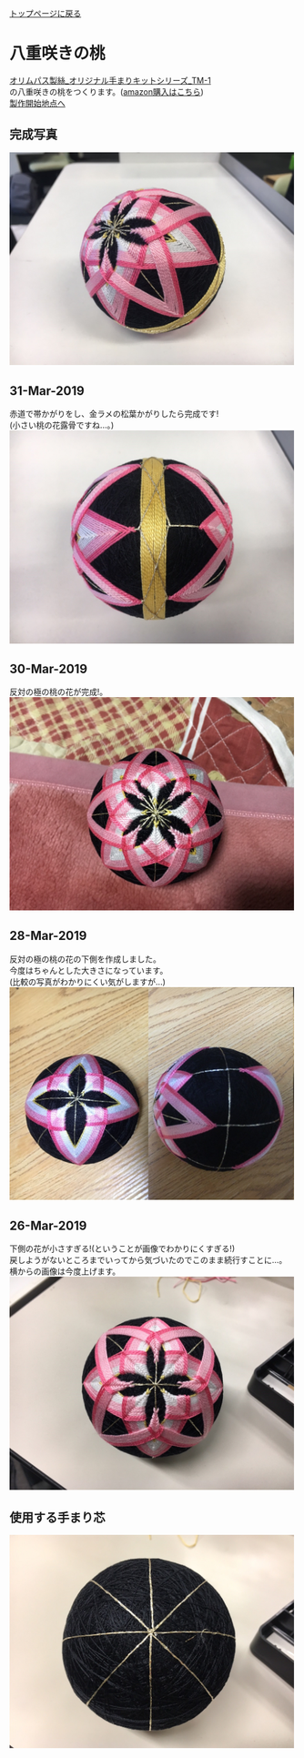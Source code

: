 [トップページに戻る](./../README.md#temari-craft)

# 八重咲きの桃  
[オリムパス製絲_オリジナル手まりキットシリーズ_TM-1](https://www.olympus-thread.com/lineup/hand_made/1489/)  
の八重咲きの桃をつくります。([amazon購入はこちら](https://www.amazon.co.jp/%E3%82%AA%E3%83%AA%E3%83%A0%E3%83%91%E3%82%B9%E8%A3%BD%E7%B5%B2-Olympus-Thred-TM-1-%E3%81%BE%E3%81%99%E3%81%8B%E3%81%8C%E3%82%8A%E3%83%BB%E5%85%AB%E9%87%8D%E5%92%B2%E3%81%8D%E3%81%AE%E6%A1%83/dp/B002KLRX52))  
[製作開始地点へ](#%E4%BD%BF%E7%94%A8%E3%81%99%E3%82%8B%E6%89%8B%E3%81%BE%E3%82%8A%E8%8A%AF)  

## 完成写真  
<img src="https://github.com/Masaki-Okuyama/Temari-craft/blob/images/004_after.jpg" alt="004_after" width="500"/>  

## 31-Mar-2019
赤道で帯かがりをし、金ラメの松葉かがりしたら完成です!  
(小さい桃の花露骨ですね...。)  
<img src="https://github.com/Masaki-Okuyama/Temari-craft/blob/images/20190331.jpg" alt="20190331" width="500"/>  

## 30-Mar-2019
反対の極の桃の花が完成!。  
<img src="https://github.com/Masaki-Okuyama/Temari-craft/blob/images/20190330.jpg" alt="20190330" width="500"/>  

## 28-Mar-2019
反対の極の桃の花の下側を作成しました。  
今度はちゃんとした大きさになっています。  
(比較の写真がわかりにくい気がしますが...)  
<img src="https://github.com/Masaki-Okuyama/Temari-craft/blob/images/20190328.jpg" alt="20190328" width="500"/>  

## 26-Mar-2019
下側の花が小さすぎる!(ということが画像でわかりにくすぎる!)  
戻しようがないところまでいってから気づいたのでこのまま続行すことに...。  
横からの画像は今度上げます。  
<img src="https://github.com/Masaki-Okuyama/Temari-craft/blob/images/20190326.jpg" alt="20190326" width="500"/>  

## 使用する手まり芯
<img src="https://github.com/Masaki-Okuyama/Temari-craft/blob/images/004_before.jpg" alt="004_before" width="500"/>  
